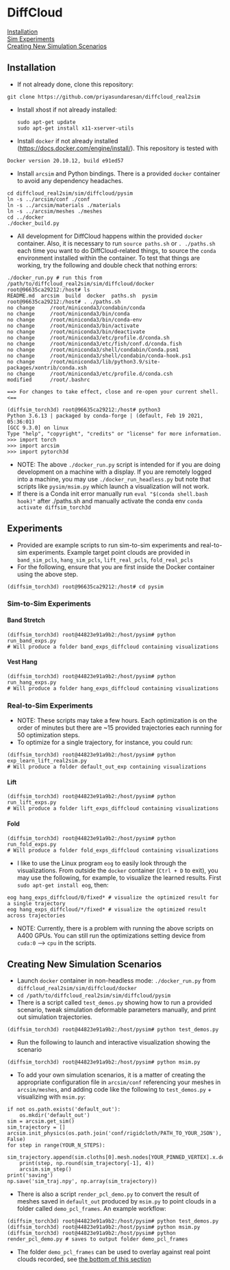 # DiffCloud

[Installation](#install)<br />
[Sim Experiments](#simexps)<br />
[Creating New Simulation Scenarios](#scenarios)<br />

<a name="install"></a>
## Installation
* If not already done, clone this repository:
```
git clone https://github.com/priyasundaresan/diffcloud_real2sim
```
* Install xhost if not already installed:
  ```
  sudo apt-get update
  sudo apt-get install x11-xserver-utils
  ```

* Install `docker` if not already installed (https://docs.docker.com/engine/install/). This repository is tested with 
```
Docker version 20.10.12, build e91ed57
```
* Install `arcsim` and Python bindings. There is a provided `docker` container to avoid any dependency headaches.
```
cd diffcloud_real2sim/sim/diffcloud/pysim
ln -s ../arcsim/conf ./conf
ln -s ../arcsim/materials ./materials
ln -s ../arcsim/meshes ./meshes
cd ../docker 
./docker_build.py
```
* All development for DiffCloud happens within the provided `docker` container. Also, it is necessary to run `source paths.sh` or `. ./paths.sh` each time you want to do DiffCloud-related things, to source the `conda` environment installed within the container. To test that things are working, try the following and double check that nothing errors:
```
./docker_run.py # run this from /path/to/diffcloud_real2sim/sim/diffcloud/docker
root@96635ca29212:/host# ls
README.md  arcsim  build  docker  paths.sh  pysim
root@96635ca29212:/host# . ./paths.sh
no change     /root/miniconda3/condabin/conda
no change     /root/miniconda3/bin/conda
no change     /root/miniconda3/bin/conda-env
no change     /root/miniconda3/bin/activate
no change     /root/miniconda3/bin/deactivate
no change     /root/miniconda3/etc/profile.d/conda.sh
no change     /root/miniconda3/etc/fish/conf.d/conda.fish
no change     /root/miniconda3/shell/condabin/Conda.psm1
no change     /root/miniconda3/shell/condabin/conda-hook.ps1
no change     /root/miniconda3/lib/python3.9/site-packages/xontrib/conda.xsh
no change     /root/miniconda3/etc/profile.d/conda.csh
modified      /root/.bashrc

==> For changes to take effect, close and re-open your current shell. <==

(diffsim_torch3d) root@96635ca29212:/host# python3
Python 3.6.13 | packaged by conda-forge | (default, Feb 19 2021, 05:36:01) 
[GCC 9.3.0] on linux
Type "help", "copyright", "credits" or "license" for more information.
>>> import torch
>>> import arcsim
>>> import pytorch3d
```
  * NOTE: The above `./docker_run.py` script is intended for if you are doing development on a machine with a display. If you are remotely logged into a machine, you may use `./docker_run_headless.py` but note that scripts like `pysim/msim.py` which launch a visualization will not work.
  * If there is a Conda init error manually run `eval "$(conda shell.bash hook)"` after ./paths.sh and manually activate the conda env `conda activate diffsim_torch3d`

<a name="simexps"></a>
## Experiments
* Provided are example scripts to run sim-to-sim experiments and real-to-sim experiments. Example target point clouds are provided in `band_sim_pcls`, `hang_sim_pcls`, `lift_real_pcls`, `fold_real_pcls`
* For the following, ensure that you are first inside the Docker container using the above step.
```
(diffsim_torch3d) root@96635ca29212:/host# cd pysim
```
### Sim-to-Sim Experiments
#### Band Stretch
```
(diffsim_torch3d) root@44823e91a9b2:/host/pysim# python run_band_exps.py
# Will produce a folder band_exps_diffcloud containing visualizations
```
#### Vest Hang
```
(diffsim_torch3d) root@44823e91a9b2:/host/pysim# python run_hang_exps.py
# Will produce a folder hang_exps_diffcloud containing visualizations
```
### Real-to-Sim Experiments
* NOTE: These scripts may take a few hours. Each optimization is on the order of minutes but there are ~15 provided trajectories each running for 50 optimization steps.
* To optimize for a single trajectory, for instance, you could run:
```
(diffsim_torch3d) root@44823e91a9b2:/host/pysim# python exp_learn_lift_real2sim.py
# Will produce a folder default_out_exp containing visualizations
```
#### Lift
```
(diffsim_torch3d) root@44823e91a9b2:/host/pysim# python run_lift_exps.py
# Will produce a folder lift_exps_diffcloud containing visualizations
```
#### Fold
```
(diffsim_torch3d) root@44823e91a9b2:/host/pysim# python run_fold_exps.py
# Will produce a folder fold_exps_diffcloud containing visualizations
```
* I like to use the Linux program `eog` to easily look through the visualizations. From outside the `docker` container (`Ctrl + D` to exit), you may use the following, for example, to visualize the learned results. First `sudo apt-get install eog`, then:
```
eog hang_exps_diffcloud/0/fixed* # visualize the optimized result for a single trajectory
eog hang_exps_diffcloud/*/fixed* # visualize the optimized result across trajectories
```
* NOTE: Currently, there is a problem with running the above scripts on A400 GPUs. You can still run the optimizations setting device from `cuda:0` --> `cpu` in the scripts. 

<a name="scenarios"></a>
## Creating New Simulation Scenarios
* Launch `docker` container in non-headless mode: `./docker_run.py` from `diffcloud_real2sim/sim/diffcloud/docker`
* `cd /path/to/diffcloud_real2sim/sim/diffcloud/pysim`
* There is a script called `test_demos.py` showing how to run a provided scenario, tweak simulation deformable parameters manually, and print out simulation trajectories.
```
(diffsim_torch3d) root@44823e91a9b2:/host/pysim# python test_demos.py
```
* Run the following to launch and interactive visualization showing the scenario
```
(diffsim_torch3d) root@44823e91a9b2:/host/pysim# python msim.py
```
* To add your own simulation scenarios, it is a matter of creating the appropriate configuration file in `arcsim/conf` referencing your meshes in `arcsim/meshes`, and adding code like the following to `test_demos.py` + visualizing with `msim.py`:
```
if not os.path.exists('default_out'):
    os.mkdir('default_out')
sim = arcsim.get_sim()
sim_trajectory = []
arcsim.init_physics(os.path.join('conf/rigidcloth/PATH_TO_YOUR_JSON'),'default_out/out0', False)
for step in range(YOUR_N_STEPS):
    sim_trajectory.append(sim.cloths[0].mesh.nodes[YOUR_PINNED_VERTEX].x.detach().cpu().numpy()) 
    print(step, np.round(sim_trajectory[-1], 4))
    arcsim.sim_step()
print('saving')
np.save('sim_traj.npy', np.array(sim_trajectory))
```
* There is also a script `render_pcl_demo.py` to convert the result of meshes saved in `default_out` produced by `msim.py` to point clouds in a folder called `demo_pcl_frames`. An example workflow:
```
(diffsim_torch3d) root@44823e91a9b2:/host/pysim# python test_demos.py
(diffsim_torch3d) root@44823e91a9b2:/host/pysim# python msim.py
(diffsim_torch3d) root@44823e91a9b2:/host/pysim# python render_pcl_demo.py # saves to output folder demo_pcl_frames
```
* The folder `demo_pcl_frames` can be used to overlay against real point clouds recorded, see [the bottom of this section](https://github.com/priyasundaresan/diffcloud_real2sim/tree/master/real#example-of-data-collection-recording-trajectories-and-paired-point-clouds)
